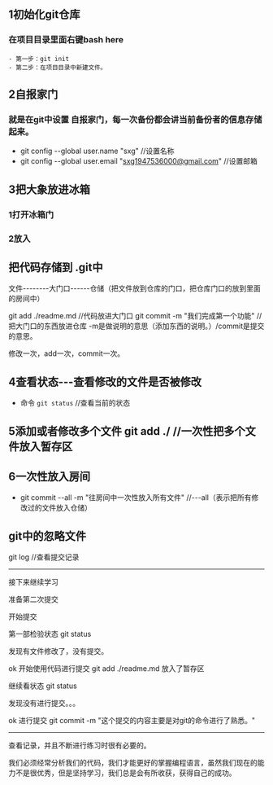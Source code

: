 ## 1初始化git仓库
### 在项目目录里面右键bash here
    - 第一步：git init
    - 第二步：在项目目录中新建文件。

## 2自报家门
### 就是在git中设置 自报家门，每一次备份都会讲当前备份者的信息存储起来。
- git config --global user.name  "sxg"   //设置名称
- git config --global user.email "sxg1947536000@gmail.com"  //设置邮箱

## 3把大象放进冰箱
### 1打开冰箱门
### 2放入

## 把代码存储到 .git中
文件--------大门口------仓储（把文件放到仓库的门口，把仓库门口的放到里面的房间中）

git add ./readme.md    //代码放进大门口
git commit -m "我们完成第一个功能" //把大门口的东西放进仓库 -m是做说明的意思（添加东西的说明。）/commit是提交的意思。

修改一次，add一次，commit一次。

## 4查看状态---查看修改的文件是否被修改
- 命令 `git status`  //查看当前的状态


## 5添加或者修改多个文件   git add ./          //一次性把多个文件放入暂存区


## 6一次性放入房间   
- git commit --all -m "往房间中一次性放入所有文件"  //---all（表示把所有修改过的文件放入仓储）

## git中的忽略文件
git log   //查看提交记录

---
接下来继续学习

准备第二次提交

开始提交

第一部检验状态  git status

发现有文件修改了，没有提交。

ok 开始使用代码进行提交 git add ./readme.md  放入了暂存区

继续看状态  git status

发现没有进行提交。。。

ok 进行提交   git  commit  -m "这个提交的内容主要是对git的命令进行了熟悉。"

---

查看记录，并且不断进行练习时很有必要的。

我们必须经常分析我们的代码，我们才能更好的掌握编程语言，虽然我们现在的能力不是很优秀，但是坚持学习，我们总是会有所收获，获得自己的成功。